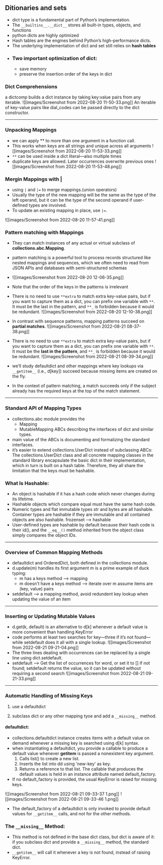 ## Ditionaries and sets
- dict type is a fundamental part of Python’s implementation.
- The `__builtins__.__dict__` stores all built-in types, objects, and functions
- python dicts are highly optimized
- Hash tables are the engines behind Python’s high-performance dicts.
- The underlying implementation of dict and set still relies on **hash tables**
- ### Two important optimization of dict:
	- save memory
	- preserve the insertion order of the keys in dict

### Dict Comprehensions
a dictcomp builds a dict instance by taking key:value pairs from any iterable.
![[images/Screenshot from 2022-08-20 11-50-33.png]]
An iterable of key-value pairs like dial_codes can be passed directly to the dict constructor.


----
### Unpacking Mappings
- we can apply ** to more than one argument in a function call.
- This works when keys are all strings and unique across all arguments
![[images/Screenshot from 2022-08-20 11-53-33.png]]
- `**` can be used inside a dict literal—also multiple times
- duplicate keys are allowed. Later occurrences overwrite previous ones
![[images/Screenshot from 2022-08-20 11-53-48.png]]

### Mergin Mappings with |
- using `|` and `|=` to merge mappings.(union operators)
- Usually the type of the new mapping will be the same as the type of the left operand, but it can be the type of the second operand if user-defined types are involved.
- To update an existing mapping in place, use `|=`.

![[images/Screenshot from 2022-08-20 11-57-41.png]]


### Pattern matching with Mappings
- They can match instances of any actual or virtual subclass of **collections.abc.Mapping**.
- pattern matching is a powerful tool to process records structured like nested mappings and sequences, which we often need to read from JSON APIs and databases with semi-structured schemas
- ![[images/Screenshot from 2022-08-20 12-06-35.png]]
- Note that the order of the keys in the patterns is irrelevant
- There is no need to use `**extra` to match extra key-value pairs, but if you want to capture them as a dict, you can prefix one variable with `**`. It must be the last in the pattern, and `**_` is forbidden because it would be redundant.
![[images/Screenshot from 2022-08-20 12-10-38.png]]

- In contrast with sequence patterns, mapping patterns succeed on **partial matches**.
![[images/Screenshot from 2022-08-21 08-37-38.png]]
- There is no need to use `**extra` to match extra key-value pairs, but if you want to capture them as a dict, you can prefix one variable with `**`. It must be the **last in the pattern**, and `**_` is forbidden because it would be redundant.
![[images/Screenshot from 2022-08-21 08-39-34.png]]
- we’ll study defaultdict and other mappings where key lookups via `__getitem__` (i.e., d[key]) succeed because missing items are created on the fly. 
- In the context of pattern matching, a match succeeds only if the subject already has the required keys at the top of the match statement.
---
### Standard API of Mapping Types
- collections.abc module provides the 
	- Mapping
	- MutableMapping ABCs 
describing the interfaces of dict and similar types. 
- main value of the ABCs is documenting and formalizing the standard interfaces.
- it’s easier to extend collections.UserDict instead of subclassing ABCs:
	The collections.UserDict class and all concrete mapping classes in the standard library encapsulate the basic dict in their implementation, which in turn is built on a hash table. Therefore, they all share the limitation that the keys must be hashable.

### What Is Hashable:
- An object is hashable if it has a hash code which never changes during its lifetime.
- Hashable objects which compare equal must have the same hash code.
- Numeric types and flat immutable types str and bytes are all hashable. Container types are hashable if they are immutable and all contained objects are also hashable. frozenset --> hashable
- User-defined types are hashable by default because their hash code is their id(), and the `__eq__()` method inherited from the object class simply compares the object IDs.
---
### Overview of Common Mapping Methods
- defaultdict and OrderedDict, both defined in the collections module.
- d.update(m) handles its first argument m is a prime example of duck typing:
	- m has a keys method  --> mapping
	- m doesn't have a keys method --> iterate over m assume items are (key, value) pairs
- setdefault --> a mapping method, avoid redundent key lookup when updating the value of an item
----
### Inserting or Updating Mutable Values
- d.get(k, default) is an alternative to d[k] whenever a default value is more convenient than handling KeyError
- code performs at least two searches for key—three if it’s not found—while setdefault does it all with a single lookup.
![[images/Screenshot from 2022-08-21 09-21-04.png]]
- The three lines dealing with occurrences can be replaced by a single line using dict.setdefault.
- setdefault --> Get the list of occurrences for word, or set it to [] if not found; setdefault returns the value, so it can be updated without requiring a second search
![[images/Screenshot from 2022-08-21 09-21-33.png]]
---
### Automatic Handling of Missing Keys
1) use a defaultdict
	
1) subclass dict or any other mapping tyoe and add a `__missing__` method.

#### defaultdict:
- collections.defaultdict instance creates items with a default value on demand whenever a missing key is searched using d[k] syntax.
- when instantiating a defaultdict, you provide a callable to produce a default value whenever __getitem__ is passed a nonexistent key argument. 
	1. Calls list() to create a new list. 
	2. Inserts the list into dd using 'new-key' as key. 
	3. Returns a reference to that list.
The callable that produces the default values is held in an instance attribute named default_factory.
- If no default_factory is provided, the usual KeyError is raised for missing keys.

![[images/Screenshot from 2022-08-21 09-33-37 1.png]]
![[images/Screenshot from 2022-08-21 09-33-46 1.png]]
- The default_factory of a defaultdict is only invoked to provide default values for `__getitem__` calls, and not for the other methods.

### The `__missing__` Method:
- This method is not defined in the base dict class, but dict is aware of it: if you subclass dict and provide a `__missing__` method, the standard dict.
- `__getitem__` will call it whenever a key is not found, instead of raising KeyError.